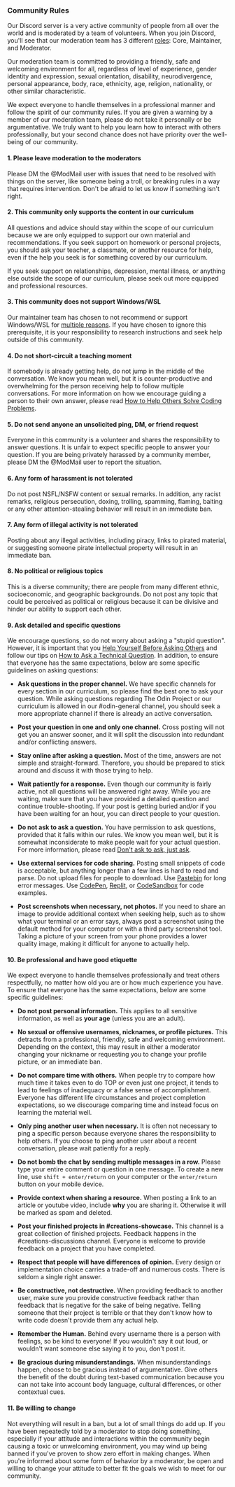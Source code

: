 ### Community Rules

Our Discord server is a very active community of people from all over the world and is moderated by a team of volunteers. When you join Discord, you'll see that our moderation team has 3 different [roles](https://github.com/TheOdinProject/top-meta/blob/main/about/discord-roles.md): Core, Maintainer, and Moderator.

Our moderation team is committed to providing a friendly, safe and welcoming environment for all, regardless of level of experience, gender identity and expression, sexual orientation, disability, neurodivergence, personal appearance, body, race, ethnicity, age, religion, nationality, or other similar characteristic.

We expect everyone to handle themselves in a professional manner and follow the spirit of our community rules. If you are given a warning by a member of our moderation team, please do not take it personally or be argumentative. We truly want to help you learn how to interact with others professionally, but your second chance does not have priority over the well-being of our community.

#### 1. Please leave moderation to the moderators

Please DM the @ModMail user with issues that need to be resolved with things on the server, like someone being a troll, or breaking rules in a way that requires intervention. Don't be afraid to let us know if something isn't right.

#### 2. This community only supports the content in our curriculum

All questions and advice should stay within the scope of our curriculum because we are only equipped to support our own material and recommendations. If you seek support on homework or personal projects, you should ask your teacher, a classmate, or another resource for help, even if the help you seek is for something covered by our curriculum.

If you seek support on relationships, depression, mental illness, or anything else outside the scope of our curriculum, please seek out more equipped and professional resources.

#### 3. This community does not support Windows/WSL

Our maintainer team has chosen to not recommend or support Windows/WSL for [multiple reasons](https://github.com/TheOdinProject/blog/wiki/Why-We-Do-Not-Support-Windows). If you have chosen to ignore this prerequisite, it is your responsibility to research instructions and seek help outside of this community.

#### 4. Do not short-circuit a teaching moment

If somebody is already getting help, do not jump in the middle of the conversation. We know you mean well, but it is counter-productive and overwhelming for the person receiving help to follow multiple conversations. For more information on how we encourage guiding a person to their own answer, please read [How to Help Others Solve Coding Problems](https://github.com/TheOdinProject/blog/wiki/How-to-Help-Others-Solve-Coding-Problems).

#### 5. Do not send anyone an unsolicited ping, DM, or friend request

Everyone in this community is a volunteer and shares the responsibility to answer questions. It is unfair to expect specific people to answer your question. If you are being privately harassed by a community member, please DM the @ModMail user to report the situation.

#### 6. Any form of harassment is not tolerated

Do not post NSFL/NSFW content or sexual remarks. In addition, any racist remarks, religious persecution, doxing, trolling, spamming, flaming, baiting or any other attention-stealing behavior will result in an immediate ban.

#### 7. Any form of illegal activity is not tolerated

Posting about any illegal activities, including piracy, links to pirated material, or suggesting someone pirate intellectual property will result in an immediate ban.

#### 8. No political or religious topics

This is a diverse community; there are people from many different ethnic, socioeconomic, and geographic backgrounds. Do not post any topic that could be perceived as political or religious because it can be divisive and hinder our ability to support each other.

#### 9. Ask detailed and specific questions

We encourage questions, so do not worry about asking a "stupid question". However, it is important that you [Help Yourself Before Asking Others](/before_asking) and follow our tips on [How to Ask a Technical Question](/how_to_ask). In addition, to ensure that everyone has the same expectations, below are some specific guidelines on asking questions:

<div class="lesson-content__panel" markdown="1">

-   **Ask questions in the proper channel.** We have specific channels for every section in our curriculum, so please find the best one to ask your question. While asking questions regarding The Odin Project or our curriculum is allowed in our #odin-general channel, you should seek a more appropriate channel if there is already an active conversation.

-   **Post your question in one and only one channel.** Cross posting will not get you an answer sooner, and it will split the discussion into redundant and/or conflicting answers.

-   **Stay online after asking a question.** Most of the time, answers are not simple and straight-forward. Therefore, you should be prepared to stick around and discuss it with those trying to help.

-   **Wait patiently for a response.** Even though our community is fairly active, not all questions will be answered right away. While you are waiting, make sure that you have provided a detailed question and continue trouble-shooting. If your post is getting buried and/or if you have been waiting for an hour, you can direct people to your question.

-   **Do not ask to ask a question.** You have permission to ask questions, provided that it falls within our rules. We know you mean well, but it is somewhat inconsiderate to make people wait for your actual question. For more information, please read [Don't ask to ask, just ask](https://dontasktoask.com/).

-   **Use external services for code sharing.** Posting small snippets of code is acceptable, but anything longer than a few lines is hard to read and parse. Do not upload files for people to download. Use [Pastebin](http://pastebin.com/) for long error messages. Use [CodePen](https://codepen.io/), [Replit](https://replit.com/), or [CodeSandbox](https://codesandbox.io/) for code examples.

-   **Post screenshots when necessary, not photos.** If you need to share an image to provide additional context when seeking help, such as to show what your terminal or an error says, always post a screenshot using the default method for your computer or with a third party screenshot tool. Taking a picture of your screen from your phone provides a lower quality image, making it difficult for anyone to actually help.

</div>

#### 10. Be professional and have good etiquette

We expect everyone to handle themselves professionally and treat others respectfully, no matter how old you are or how much experience you have. To ensure that everyone has the same expectations, below are some specific guidelines:

<div class="lesson-content__panel" markdown="1">

-   **Do not post personal information.** This applies to all sensitive information, as well as **your age** (unless you are an adult).

-   **No sexual or offensive usernames, nicknames, or profile pictures.** This detracts from a professional, friendly, safe and welcoming environment. Depending on the context, this may result in either a moderator changing your nickname or requesting you to change your profile picture, or an immediate ban.

-   **Do not compare time with others.** When people try to compare how much time it takes even to do TOP or even just one project, it tends to lead to feelings of inadequacy or a false sense of accomplishment. Everyone has different life circumstances and project completion expectations, so we discourage comparing time and instead focus on learning the material well.

-   **Only ping another user when necessary.** It is often not necessary to ping a specific person because everyone shares the responsibility to help others. If you choose to ping another user about a recent conversation, please wait patiently for a reply.

-   **Do not bomb the chat by sending multiple messages in a row.** Please type your entire comment or question in one message. To create a new line, use `shift + enter/return` on your computer or the `enter/return` button on your mobile device.

-   **Provide context when sharing a resource.** When posting a link to an article or youtube video, include **why** you are sharing it. Otherwise it will be marked as spam and deleted.

-   **Post your finished projects in #creations-showcase.** This channel is a great collection of finished projects. Feedback happens in the #creations-discussions channel. Everyone is welcome to provide feedback on a project that you have completed.

-   **Respect that people will have differences of opinion.** Every design or implementation choice carries a trade-off and numerous costs. There is seldom a single right answer.

-   **Be constructive, not destructive.** When providing feedback to another user, make sure you provide constructive feedback rather than feedback that is negative for the sake of being negative. Telling someone that their project is terrible or that they don't know how to write code doesn't provide them any actual help.

-   **Remember the Human.** Behind every username there is a person with feelings, so be kind to everyone! If you wouldn't say it out loud, or wouldn't want someone else saying it to you, don't post it.

-   **Be gracious during misunderstandings.** When misunderstandings happen, choose to be gracious instead of argumentative. Give others the benefit of the doubt during text-based communication because you can not take into account body language, cultural differences, or other contextual cues.

</div>

#### 11. Be willing to change

Not everything will result in a ban, but a lot of small things do add up. If you have been repeatedly told by a moderator to stop doing something, especially if your attitude and interactions within the community begin causing a toxic or unwelcoming environment, you may wind up being banned if you've proven to show zero effort in making changes. When you're informed about some form of behavior by a moderator, be open and willing to change your attitude to better fit the goals we wish to meet for our community.
